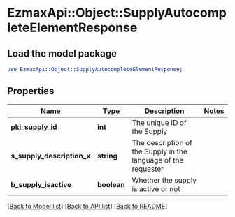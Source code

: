 # EzmaxApi::Object::SupplyAutocompleteElementResponse

## Load the model package
```perl
use EzmaxApi::Object::SupplyAutocompleteElementResponse;
```

## Properties
Name | Type | Description | Notes
------------ | ------------- | ------------- | -------------
**pki_supply_id** | **int** | The unique ID of the Supply | 
**s_supply_description_x** | **string** | The description of the Supply in the language of the requester | 
**b_supply_isactive** | **boolean** | Whether the supply is active or not | 

[[Back to Model list]](../README.md#documentation-for-models) [[Back to API list]](../README.md#documentation-for-api-endpoints) [[Back to README]](../README.md)


